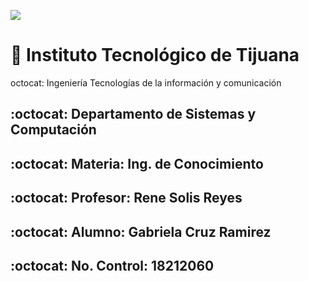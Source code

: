 ![](https://sites.google.com/site/jeronimolinarespaz/_/rsrc/1462454251388/modulos/el-programa-institucional-de-tutorias/instituto-tecnologico-de-tijuana/file.PNG)


# :wave: Instituto Tecnológico de Tijuana
octocat: Ingeniería Tecnologías de la información y comunicación
## :octocat: Departamento de Sistemas y Computación
## :octocat: Materia: Ing. de Conocimiento
## :octocat: Profesor: Rene Solis Reyes
## :octocat:  Alumno: Gabriela Cruz Ramirez
## :octocat: No. Control: 18212060
